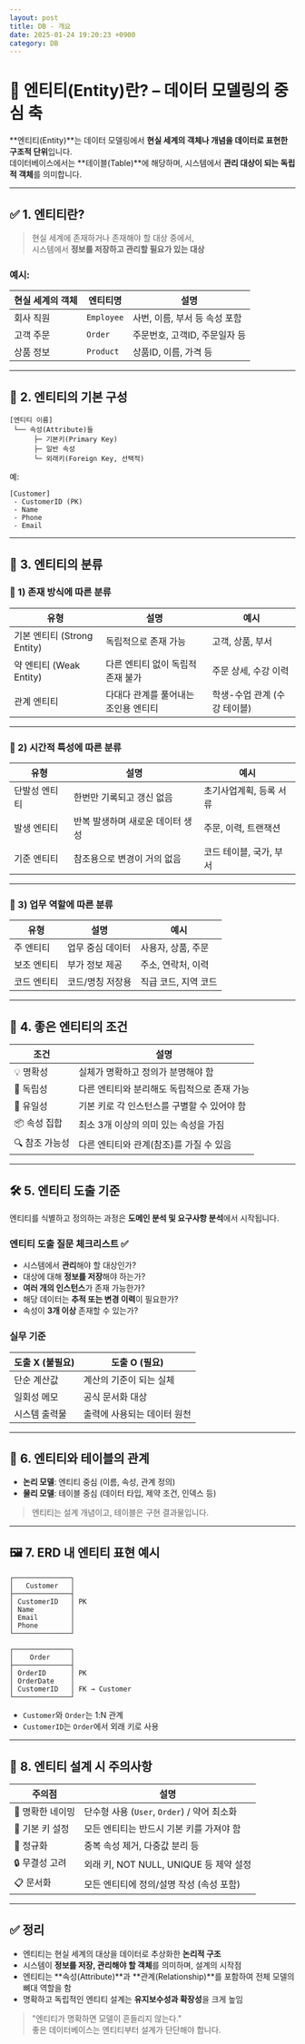 ```yaml
---
layout: post
title: DB - 개요
date: 2025-01-24 19:20:23 +0900
category: DB
---
```

# 🧱 엔티티(Entity)란? – 데이터 모델링의 중심 축

**엔티티(Entity)**는 데이터 모델링에서 **현실 세계의 객체나 개념을 데이터로 표현한 구조적 단위**입니다.  
데이터베이스에서는 **테이블(Table)**에 해당하며, 시스템에서 **관리 대상이 되는 독립적 객체**를 의미합니다.

---

## ✅ 1. 엔티티란?

> 현실 세계에 존재하거나 존재해야 할 대상 중에서,  
> 시스템에서 **정보를 저장하고 관리할 필요가 있는 대상**

### 예시:

| 현실 세계의 객체 | 엔티티명 | 설명 |
|------------------|----------|------|
| 회사 직원         | `Employee` | 사번, 이름, 부서 등 속성 포함 |
| 고객 주문         | `Order`    | 주문번호, 고객ID, 주문일자 등 |
| 상품 정보         | `Product`  | 상품ID, 이름, 가격 등 |

---

## 🔎 2. 엔티티의 기본 구성

```plaintext
[엔티티 이름]
 └── 속성(Attribute)들
      ├─ 기본키(Primary Key)
      ├─ 일반 속성
      └─ 외래키(Foreign Key, 선택적)
```

예:
```plaintext
[Customer]
 - CustomerID (PK)
 - Name
 - Phone
 - Email
```

---

## 🧾 3. 엔티티의 분류

### 📌 1) 존재 방식에 따른 분류

| 유형 | 설명 | 예시 |
|------|------|------|
| 기본 엔티티 (Strong Entity) | 독립적으로 존재 가능 | 고객, 상품, 부서 |
| 약 엔티티 (Weak Entity) | 다른 엔티티 없이 독립적 존재 불가 | 주문 상세, 수강 이력 |
| 관계 엔티티 | 다대다 관계를 풀어내는 조인용 엔티티 | 학생-수업 관계 (수강 테이블) |

---

### 📌 2) 시간적 특성에 따른 분류

| 유형 | 설명 | 예시 |
|------|------|------|
| 단발성 엔티티 | 한번만 기록되고 갱신 없음 | 초기사업계획, 등록 서류 |
| 발생 엔티티 | 반복 발생하며 새로운 데이터 생성 | 주문, 이력, 트랜잭션 |
| 기준 엔티티 | 참조용으로 변경이 거의 없음 | 코드 테이블, 국가, 부서 |

---

### 📌 3) 업무 역할에 따른 분류

| 유형 | 설명 | 예시 |
|------|------|------|
| 주 엔티티 | 업무 중심 데이터 | 사용자, 상품, 주문 |
| 보조 엔티티 | 부가 정보 제공 | 주소, 연락처, 이력 |
| 코드 엔티티 | 코드/명칭 저장용 | 직급 코드, 지역 코드 |

---

## 🎯 4. 좋은 엔티티의 조건

| 조건 | 설명 |
|------|------|
| 💡 명확성 | 실체가 명확하고 정의가 분명해야 함 |
| 🔗 독립성 | 다른 엔티티와 분리해도 독립적으로 존재 가능 |
| 🔢 유일성 | 기본 키로 각 인스턴스를 구별할 수 있어야 함 |
| 📦 속성 집합 | 최소 3개 이상의 의미 있는 속성을 가짐 |
| 🔍 참조 가능성 | 다른 엔티티와 관계(참조)를 가질 수 있음 |

---

## 🛠️ 5. 엔티티 도출 기준

엔티티를 식별하고 정의하는 과정은 **도메인 분석 및 요구사항 분석**에서 시작됩니다.

### 엔티티 도출 질문 체크리스트 ✅

- 시스템에서 **관리**해야 할 대상인가?
- 대상에 대해 **정보를 저장**해야 하는가?
- **여러 개의 인스턴스**가 존재 가능한가?
- 해당 데이터는 **추적 또는 변경 이력**이 필요한가?
- 속성이 **3개 이상** 존재할 수 있는가?

### 실무 기준

| 도출 X (불필요) | 도출 O (필요) |
|----------------|---------------|
| 단순 계산값     | 계산의 기준이 되는 실체 |
| 일회성 메모     | 공식 문서화 대상 |
| 시스템 출력물   | 출력에 사용되는 데이터 원천 |

---

## 🧱 6. 엔티티와 테이블의 관계

- **논리 모델**: 엔티티 중심 (이름, 속성, 관계 정의)
- **물리 모델**: 테이블 중심 (데이터 타입, 제약 조건, 인덱스 등)

> 엔티티는 설계 개념이고, 테이블은 구현 결과물입니다.

---

## 🖼️ 7. ERD 내 엔티티 표현 예시

```plaintext
┌──────────────┐
│   Customer   │
├──────────────┤
│ CustomerID   │ PK
│ Name         │
│ Email        │
│ Phone        │
└──────────────┘

┌──────────────┐
│    Order     │
├──────────────┤
│ OrderID      │ PK
│ OrderDate    │
│ CustomerID   │ FK → Customer
└──────────────┘
```

- `Customer`와 `Order`는 1:N 관계
- `CustomerID`는 `Order`에서 외래 키로 사용

---

## 📌 8. 엔티티 설계 시 주의사항

| 주의점 | 설명 |
|--------|------|
| 📛 명확한 네이밍 | 단수형 사용 (`User`, `Order`) / 약어 최소화 |
| 🔑 기본 키 설정 | 모든 엔티티는 반드시 기본 키를 가져야 함 |
| 🧱 정규화 | 중복 속성 제거, 다중값 분리 등 |
| 🔒 무결성 고려 | 외래 키, NOT NULL, UNIQUE 등 제약 설정 |
| 📋 문서화 | 모든 엔티티에 정의/설명 작성 (속성 포함) |

---

## ✅ 정리

- 엔티티는 현실 세계의 대상을 데이터로 추상화한 **논리적 구조**
- 시스템이 **정보를 저장, 관리해야 할 객체**를 의미하며, 설계의 시작점
- 엔티티는 **속성(Attribute)**과 **관계(Relationship)**를 포함하여 전체 모델의 뼈대 역할을 함
- 명확하고 독립적인 엔티티 설계는 **유지보수성과 확장성**을 크게 높임

> "엔티티가 명확하면 모델이 흔들리지 않는다."  
> 좋은 데이터베이스는 엔티티부터 설계가 단단해야 합니다.